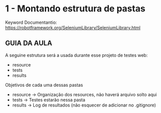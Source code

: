 # 1 - Montando estrutura de pastas

Keyword Documentantio: https://robotframework.org/SeleniumLibrary/SeleniumLibrary.html

## GUIA DA AULA

A seguine estrutura será a usada durante esse projeto de testes web:

- resource
- tests
- results

Objetivos de cada uma dessas pastas
- resource -> Organização dos resources, não haverá arquivo solto aqui
- tests -> Testes estarão nessa pasta
- results -> Log de resultados (não esquecer de adicionar no .gitignore)
